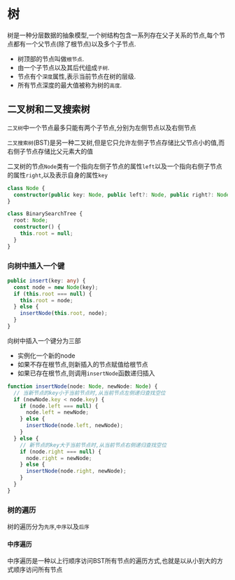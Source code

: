 # 树
树是一种分层数据的抽象模型,一个树结构包含一系列存在父子关系的节点,每个节点都有一个父节点(除了根节点)以及多个子节点.
* 树顶部的节点叫做`根节点`.
* 由一个子节点以及其后代组成`子树`.
* 节点有个`深度`属性,表示当前节点在树的层级.
* 所有节点深度的最大值被称为树的`高度`.

## 二叉树和二叉搜索树
`二叉树`中一个节点最多只能有两个子节点,分别为左侧节点以及右侧节点

`二叉搜索树`(BST)是另一种二叉树,但是它只允许左侧子节点存储比父节点小的值,而右侧子节点存储比父元素大的值

二叉树的节点`Node`类有一个指向左侧子节点的属性`left`以及一个指向右侧子节点的属性`right`,以及表示自身的属性`key`
```typescript
class Node {
  constructor(public key: Node, public left?: Node, public right?: Node){}
}

class BinarySearchTree {
  root: Node;
  constructor() {
    this.root = null;
  }
}
```

### 向树中插入一个键
```typescript
public insert(key: any) {
  const node = new Node(key);
  if (this.root === null) {
    this.root = node;
  } else {
    insertNode(this.root, node);
  }
}
```
向树中插入一个键分为三部
* 实例化一个新的node
* 如果不存在根节点,则新插入的节点赋值给根节点
* 如果已存在根节点,则调用`insertNode`函数递归插入

```typescript
function insertNode(node: Node, newNode: Node) {
  // 当新节点的key小于当前节点时,从当前节点左侧递归查找空位
  if (newNode.key < node.key) {
    if (node.left === null) {
      node.left = newNode;
    } else {
      insertNode(node.left, newNode);
    }
  } else {
    // 新节点的key大于当前节点时,从当前节点右侧递归查找空位
    if (node.right === null) {
      node.right = newNode;
    } else {
      insertNode(node.right, newNode);
    }
  }
}
```

### 树的遍历
树的遍历分为`先序`,`中序`以及`后序`

#### 中序遍历

中序遍历是一种以上行顺序访问BST所有节点的遍历方式,也就是以从小到大的方式顺序访问所有节点
